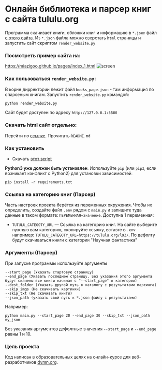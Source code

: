 # Онлайн библиотека и парсер книг с сайта tululu.org

Программа скачивает книги, обложки книг и информацию в `*.json` файл [с этого сайта](https://tululu.org/txt.php).
Из `*.json` файла можно сверстать `html` страницы и запустить сайт скриптом `render_website.py`

### Посмотреть пример сайта на:
https://miazigoo.github.io/pages/index_1.html
![screen](https://github.com/miazigoo/Parsing_online_Library/assets/55626306/7de72bcd-ac0b-464f-bf08-5ec7b937f584)


### Как пользоваться `render_website.py`:
В корне дирректории лежит файл `books_page.json` - там информация по спарсеным книгам.
Запустить `render_website.py` командой:
```sh
python render_website.py
```
Сайт будет доступен по адресу `http://127.0.0.1:5500`

### Скачать html сайт отдельно:
Перейти по [ссылке](https://github.com/miazigoo/miazigoo.github.io).
Прочитать `README.md`



### Как установить

* Скачать [этот script](https://github.com/miazigoo/Parsing_online_Library/)

**Python3 уже должен быть установлен**. 
Используйте `pip` (или `pip3`, если возникает конфликт с Python2) для установки зависимостей:
```properties
pip install -r requirements.txt
```

### Ссылка на категорию книг (Парсер)

Часть настроек проекта берётся из переменных окружения. Чтобы их определить, создайте файл `.env` рядом с `main.py` и запишите туда данные в таком формате: `ПЕРЕМЕННАЯ=значение`.
Доступна 1 переменная:
- `TUTULU_CATEGOTY_URL` — Ссылка на категорию книг. На сайте выберите нужную вам категорию, скопируйте ссылку, вставте в `.env` например: `TUTULU_CATEGOTY_URL=https://tululu.org/l93/`. По дефолту будут скачиваться книги с категории "Научная фантастика"

### Аргументы (Парсер)

При запуске программы используйте аргументы 
```commandline
--start_page (Указать стартовую страницу)
--end_page (Указать последнюю страницу. Без указания этого аргумента будут скачены все книги начиная с "--start_page" в категории)
--dest_folder (Указать другой путь к каталогу с результатами парсинга)
--skip_imgs (Не скачивать картинки)
--skip_txt (Не скачивать книги)
--json_path (указать свой путь к *.json файлу с результатами)
```
Например:
```commandline
python main.py --start_page 20 --end_page 30 --skip_txt --json_path my_json
```
Без указания аргументов дефолтные значения `--start_page` и `--end_page` равны 1 и 10.


### Цель проекта

Код написан в образовательных целях на онлайн-курсе для веб-разработчиков [dvmn.org](https://dvmn.org/).
